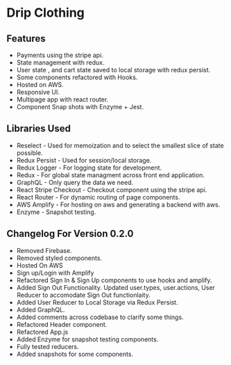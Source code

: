 # Drip Clothing

## Features
- Payments using the stripe api.
- State management with redux.
- User state , and cart state saved to local storage with redux persist.
- Some components refactored with Hooks.
- Hosted on AWS.
- Responsive UI.
- Multipage app with react router.
- Component Snap shots with Enzyme + Jest.




## Libraries Used
- Reselect - Used for memoization and to select the smallest slice of state possible.
- Redux Persist - Used for session/local storage.
- Redux Logger - For logging state for development.
- Redux - For global state managment across front end application.
- GraphQL - Only query the data we need.
- React Stripe Checkout - Checkout component using the stripe api.
- React Router - For dynamic routing of page components.
- AWS Amplify - For hosting on aws and generating a backend with aws.
- Enzyme - Snapshot testing.

## Changelog For Version 0.2.0
- Removed Firebase.
- Removed styled components.
- Hosted On AWS
- Sign up/Login with Amplify
- Refactored Sign In & Sign Up components to use hooks and amplify.
- Added Sign Out Functionality. Updated user.types, user.actions, User Reducer to accomodate Sign Out functionlaity.
- Added User Reducer to Local Storage via Redux Persist.
- Added GraphQL.
- Added comments across codebase to clarify some things.
- Refactored Header component.
- Refactored App.js
- Added Enzyme for snapshot testing components.
- Fully tested reducers.
- Added snapshots for some components.
